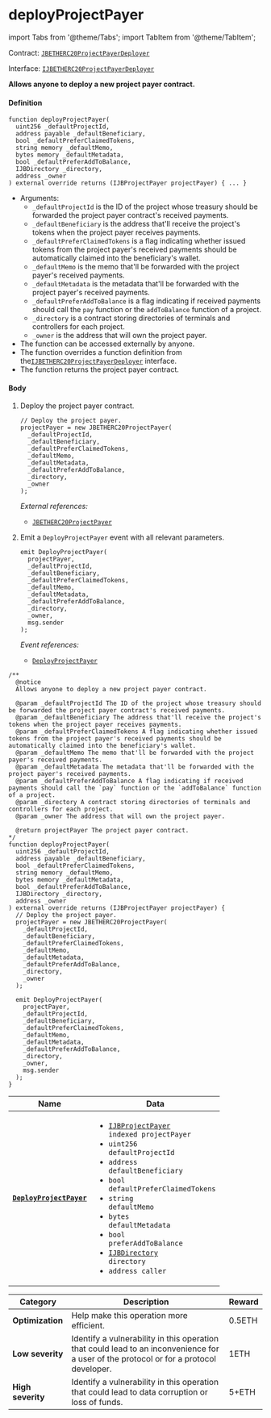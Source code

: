 # deployProjectPayer

import Tabs from '@theme/Tabs';
import TabItem from '@theme/TabItem';

Contract: [`JBETHERC20ProjectPayerDeployer`](/v4/deprecated/v2/contracts/or-utilities/jbetherc20projectpayerdeployer/README.md)

Interface: [`IJBETHERC20ProjectPayerDeployer`](/v4/deprecated/v2/interfaces/ijbetherc20projectpayerdeployer.md)

<Tabs>
<TabItem value="Step by step" label="Step by step">

**Allows anyone to deploy a new project payer contract.**

#### Definition

```
function deployProjectPayer(
  uint256 _defaultProjectId,
  address payable _defaultBeneficiary,
  bool _defaultPreferClaimedTokens,
  string memory _defaultMemo,
  bytes memory _defaultMetadata,
  bool _defaultPreferAddToBalance,
  IJBDirectory _directory,
  address _owner
) external override returns (IJBProjectPayer projectPayer) { ... }
```

* Arguments:
  * `_defaultProjectId` is the ID of the project whose treasury should be forwarded the project payer contract's received payments.
  * `_defaultBeneficiary` is the address that'll receive the project's tokens when the project payer receives payments.
  * `_defaultPreferClaimedTokens` is a flag indicating whether issued tokens from the project payer's received payments should be automatically claimed into the beneficiary's wallet.
  * `_defaultMemo` is the memo that'll be forwarded with the project payer's received payments.
  * `_defaultMetadata` is the metadata that'll be forwarded with the project payer's received payments.
  * `_defaultPreferAddToBalance` is a flag indicating if received payments should call the `pay` function or the `addToBalance` function of a project.
  * `_directory` is a contract storing directories of terminals and controllers for each project.
  * `_owner` is the address that will own the project payer.
* The function can be accessed externally by anyone.
* The function overrides a function definition from the[`IJBETHERC20ProjectPayerDeployer`](/v4/deprecated/v2/interfaces/ijbetherc20projectpayerdeployer.md) interface.
* The function returns the project payer contract.

#### Body

1.  Deploy the project payer contract.

    ```
    // Deploy the project payer.
    projectPayer = new JBETHERC20ProjectPayer(
      _defaultProjectId,
      _defaultBeneficiary,
      _defaultPreferClaimedTokens,
      _defaultMemo,
      _defaultMetadata,
      _defaultPreferAddToBalance,
      _directory,
      _owner
    );
    ```

    _External references:_

    * [`JBETHERC20ProjectPayer`](/v4/deprecated/v2/contracts/or-utilities/jbetherc20projectpayer)
2.  Emit a `DeployProjectPayer` event with all relevant parameters.

    ```
    emit DeployProjectPayer(
      projectPayer,
      _defaultProjectId,
      _defaultBeneficiary,
      _defaultPreferClaimedTokens,
      _defaultMemo,
      _defaultMetadata,
      _defaultPreferAddToBalance,
      _directory,
      _owner,
      msg.sender
    );
    ```

    _Event references:_

    * [`DeployProjectPayer`](/v4/deprecated/v2/contracts/or-utilities/jbetherc20projectpayerdeployer/events/deployprojectpayer.md)

</TabItem>

<TabItem value="Code" label="Code">

```
/**
  @notice
  Allows anyone to deploy a new project payer contract.

  @param _defaultProjectId The ID of the project whose treasury should be forwarded the project payer contract's received payments.
  @param _defaultBeneficiary The address that'll receive the project's tokens when the project payer receives payments.
  @param _defaultPreferClaimedTokens A flag indicating whether issued tokens from the project payer's received payments should be automatically claimed into the beneficiary's wallet.
  @param _defaultMemo The memo that'll be forwarded with the project payer's received payments.
  @param _defaultMetadata The metadata that'll be forwarded with the project payer's received payments.
  @param _defaultPreferAddToBalance A flag indicating if received payments should call the `pay` function or the `addToBalance` function of a project.
  @param _directory A contract storing directories of terminals and controllers for each project.
  @param _owner The address that will own the project payer.

  @return projectPayer The project payer contract.
*/
function deployProjectPayer(
  uint256 _defaultProjectId,
  address payable _defaultBeneficiary,
  bool _defaultPreferClaimedTokens,
  string memory _defaultMemo,
  bytes memory _defaultMetadata,
  bool _defaultPreferAddToBalance,
  IJBDirectory _directory,
  address _owner
) external override returns (IJBProjectPayer projectPayer) {
  // Deploy the project payer.
  projectPayer = new JBETHERC20ProjectPayer(
    _defaultProjectId,
    _defaultBeneficiary,
    _defaultPreferClaimedTokens,
    _defaultMemo,
    _defaultMetadata,
    _defaultPreferAddToBalance,
    _directory,
    _owner
  );

  emit DeployProjectPayer(
    projectPayer,
    _defaultProjectId,
    _defaultBeneficiary,
    _defaultPreferClaimedTokens,
    _defaultMemo,
    _defaultMetadata,
    _defaultPreferAddToBalance,
    _directory,
    _owner,
    msg.sender
  );
}
```

</TabItem>

<TabItem value="Events" label="Events">

| Name                                | Data                                                                                                                                                                                                                                                  |
| ----------------------------------- | ----------------------------------------------------------------------------------------------------------------------------------------------------------------------------------------------------------------------------------------------------- |
| [**`DeployProjectPayer`**](/v4/deprecated/v2/contracts/or-utilities/jbetherc20projectpayerdeployer/events/deployprojectpayer.md)                                                                          | <ul><li><code>[IJBProjectPayer](/v4/deprecated/v2/interfaces/ijbprojectpayer.md) indexed projectPayer</code></li><li><code>uint256 defaultProjectId</code></li><li><code>address defaultBeneficiary</code></li><li><code>bool defaultPreferClaimedTokens</code></li><li><code>string defaultMemo</code></li><li><code>bytes defaultMetadata</code></li><li><code>bool preferAddToBalance</code></li><li><code>[IJBDirectory](/v4/deprecated/v2/interfaces/ijbdirectory.md) directory</code></li><li><code>address caller</code></li></ul>                  |

</TabItem>

<TabItem value="Bug bounty" label="Bug bounty">

| Category          | Description                                                                                                                            | Reward |
| ----------------- | -------------------------------------------------------------------------------------------------------------------------------------- | ------ |
| **Optimization**  | Help make this operation more efficient.                                                                                               | 0.5ETH |
| **Low severity**  | Identify a vulnerability in this operation that could lead to an inconvenience for a user of the protocol or for a protocol developer. | 1ETH   |
| **High severity** | Identify a vulnerability in this operation that could lead to data corruption or loss of funds.                                        | 5+ETH  |

</TabItem>
</Tabs>
